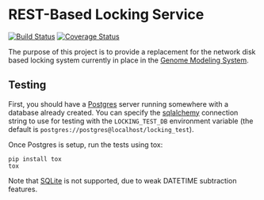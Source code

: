 # REST-Based Locking Service

[![Build Status](https://travis-ci.org/genome/nessy-server.png?branch=master)](https://travis-ci.org/genome/nessy-server)
[![Coverage Status](https://coveralls.io/repos/genome/nessy-server/badge.png)](https://coveralls.io/r/genome/nessy-server)

The purpose of this project is to provide a replacement for the network disk
based locking system currently in place in the
[Genome Modeling System](https://github.com/genome/gms-core).

## Testing

First, you should have a [Postgres](http://www.postgresql.org/) server running
somewhere with a database already created.  You can specify the
[sqlalchemy](http://http://www.sqlalchemy.org/) connection string to use for
testing with the `LOCKING_TEST_DB` environment variable (the default is
`postgres://postgres@localhost/locking_test`).

Once Postgres is setup, run the tests using tox:

    pip install tox
    tox

Note that [SQLite](https://sqlite.org/) is not supported, due to weak DATETIME
subtraction features.
